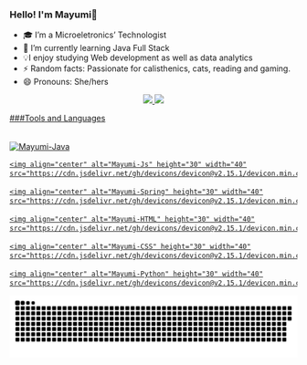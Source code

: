 ### Hello! I'm Mayumi👋

- 🎓 I’m a Microeletronics’ Technologist
- 🌱 I’m currently learning Java Full Stack
- 💡I enjoy studying Web development as well as data analytics
- ⚡ Random facts: Passionate for calisthenics, cats, reading and gaming.
- 😄 Pronouns: She/hers

<div align="center">
  <a href="https://github.com/mayumisiano">
  <img height="180em" src="https://github-readme-stats.vercel.app/api?username=mayumisiano&show_icons=true&theme=dracula&include_all_commits=true&count_private=true"/>
  <img height="180em" src="https://github-readme-stats.vercel.app/api/top-langs/?username=mayumisiano&layout=compact&langs_count=7&theme=dracula"/>
</div>

###Tools and Languages
	
<div style="display: inline_block"><br>
	<img align="center" alt="Mayumi-Java" height="30" width="40"
	src="https://cdn.jsdelivr.net/gh/devicons/devicon@v2.15.1/devicon.min.css">
	
	<img align="center" alt="Mayumi-Js" height="30" width="40"
	src="https://cdn.jsdelivr.net/gh/devicons/devicon@v2.15.1/devicon.min.css">
	
	<img align="center" alt="Mayumi-Spring" height="30" width="40"
	src="https://cdn.jsdelivr.net/gh/devicons/devicon@v2.15.1/devicon.min.css">
	
	<img align="center" alt="Mayumi-HTML" height="30" width="40"
	src="https://cdn.jsdelivr.net/gh/devicons/devicon@v2.15.1/devicon.min.css">
	
	<img align="center" alt="Mayumi-CSS" height="30" width="40"
	src="https://cdn.jsdelivr.net/gh/devicons/devicon@v2.15.1/devicon.min.css">
	
	<img align="center" alt="Mayumi-Python" height="30" width="40"
	src="https://cdn.jsdelivr.net/gh/devicons/devicon@v2.15.1/devicon.min.css">	
</div>

<div align="center">
	<img src="https://github.com/mayumisiano/mayumisiano/blob/output/github-contribution-grid-snake.svg"/>
</div>
